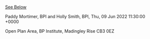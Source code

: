 [See Below](https://talks.cam.ac.uk/talk/index/174665)

Paddy Mortimer, BPI and Holly Smith, BPI, Thu, 09 Jun 2022 11:30:00 +0000

Open Plan Area, BP Institute, Madingley Rise CB3 0EZ

